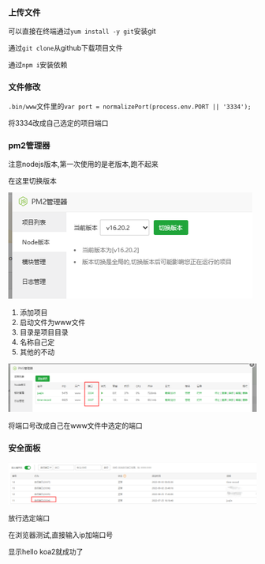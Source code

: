 ### 上传文件

可以直接在终端通过`yum install -y git`安装git

通过`git clone`从github下载项目文件

通过`npm i`安装依赖

### 文件修改

`.bin/www`文件里的`var port = normalizePort(process.env.PORT || '3334');`

将3334改成自己选定的项目端口

### pm2管理器

注意nodejs版本,第一次使用的是老版本,跑不起来

在这里切换版本

![image-20230827171113804](image/image-20230827171113804.png)

1. 添加项目
2. 启动文件为www文件
3. 目录是项目目录
4. 名称自己定
5. 其他的不动

![image-20220903000938803](image/image-20220903000938803-16621358053511.png)

将端口号改成自己在www文件中选定的端口

### 安全面板

![image-20220903001559116](image/image-20220903001559116-16621358176853.png)

放行选定端口

在浏览器测试,直接输入ip加端口号

显示hello koa2就成功了